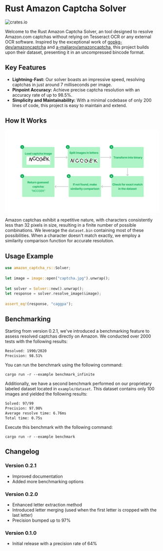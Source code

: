# Rust Amazon Captcha Solver

![crates.io](https://img.shields.io/crates/v/amazon-captcha-rs.svg)

Welcome to the Rust Amazon Captcha Solver, an tool designed to resolve Amazon.com captchas without relying on Tesseract OCR or any external OCR software. Inspired by the exceptional work of [gopkg-dev/amazoncaptcha](https://github.com/gopkg-dev/amazoncaptcha) and [a-maliarov/amazoncaptcha](https://github.com/a-maliarov), this project builds upon their dataset, presenting it in an uncompressed bincode format.

## Key Features

- **Lightning-Fast:** Our solver boasts an impressive speed, resolving captchas in just around 7 milliseconds per image.
- **Pinpoint Accuracy:** Achieve precise captcha resolution with an accuracy rate of up to 98.5%.
- **Simplicity and Maintainability:** With a minimal codebase of only 200 lines of code, this project is easy to maintain and extend.

## How It Works
![Functional Schema](media/schema.png)

Amazon captchas exhibit a repetitive nature, with characters consistently less than 32 pixels in size, resulting in a finite number of possible combinations. We leverage the `dataset.bin` containing most of these possibilities. When a character doesn't match exactly, we employ a similarity comparison function for accurate resolution.

## Usage Example
```rust
use amazon_captcha_rs::Solver; 

let image = image::open("captcha.jpg").unwrap();

let solver = Solver::new().unwrap();
let response = solver.resolve_image(&image);

assert_eq!(response, "caggpa");
```

## Benchmarking
Starting from version 0.2.1, we've introduced a benchmarking feature to assess resolved captchas directly on Amazon. We conducted over 2000 tests with the following results:

```
Resolved: 1990/2020
Precision: 98.51%
```

You can run the benchmark using the following command:
```
cargo run -r --example benchmark_infinite
```

Additionally, we have a second benchmark performed on our proprietary labeled dataset located in `example/dataset`. This dataset contains only 100 images and yielded the following results:

```
Solved: 97/99
Precision: 97.98%
Average resolve time: 6.76ms
Total time: 0.75s
```

Execute this benchmark with the following command:
```
cargo run -r --example benchmark
```

## Changelog

### Version 0.2.1
- Improved documentation
- Added more benchmarking options

### Version 0.2.0
- Enhanced letter extraction method
- Introduced letter merging (used when the first letter is cropped with the last letter)
- Precision bumped up to 97%

### Version 0.1.0
- Initial release with a precision rate of 64%